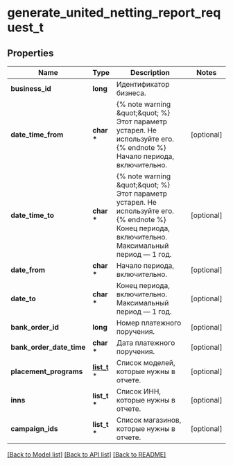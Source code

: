 # generate_united_netting_report_request_t

## Properties
Name | Type | Description | Notes
------------ | ------------- | ------------- | -------------
**business_id** | **long** | Идентификатор бизнеса. | 
**date_time_from** | **char \*** | {% note warning \&quot;\&quot; %}  Этот параметр устарел. Не используйте его.  {% endnote %}  Начало периода, включительно.  | [optional] 
**date_time_to** | **char \*** | {% note warning \&quot;\&quot; %}  Этот параметр устарел. Не используйте его.  {% endnote %}  Конец периода, включительно. Максимальный период — 1 год.  | [optional] 
**date_from** | **char \*** | Начало периода, включительно. | [optional] 
**date_to** | **char \*** | Конец периода, включительно. Максимальный период — 1 год. | [optional] 
**bank_order_id** | **long** | Номер платежного поручения. | [optional] 
**bank_order_date_time** | **char \*** | Дата платежного поручения. | [optional] 
**placement_programs** | [**list_t**](placement_type.md) \* | Список моделей, которые нужны в отчете.  | [optional] 
**inns** | **list_t \*** | Список ИНН, которые нужны в отчете. | [optional] 
**campaign_ids** | **list_t \*** | Список магазинов, которые нужны в отчете. | [optional] 

[[Back to Model list]](../README.md#documentation-for-models) [[Back to API list]](../README.md#documentation-for-api-endpoints) [[Back to README]](../README.md)


